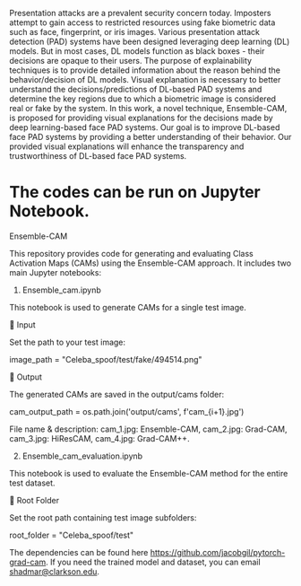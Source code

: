 Presentation attacks are a prevalent security concern today. Imposters 
attempt to gain access to restricted resources using fake biometric data such as face, fingerprint, or iris
images. Various presentation attack detection (PAD) systems have
been designed leveraging deep learning (DL) models. But in most
cases, DL models function as black boxes - their decisions are
opaque to their users. The purpose of explainability techniques
is to provide detailed information about the reason behind the
behavior/decision of DL models. Visual explanation is necessary
to better understand the decisions/predictions of DL-based PAD
systems and determine the key regions due to which a biometric
image is considered real or fake by the system. In this work,
a novel technique, Ensemble-CAM, is proposed for providing
visual explanations for the decisions made by deep learning-based
face PAD systems. Our goal is to improve DL-based face PAD
systems by providing a better understanding of their behavior.
Our provided visual explanations will enhance the transparency
and trustworthiness of DL-based face PAD systems.

# The codes can be run on Jupyter Notebook.

Ensemble-CAM

This repository provides code for generating and evaluating Class Activation Maps (CAMs) using the Ensemble-CAM approach.
It includes two main Jupyter notebooks:

1. Ensemble_cam.ipynb

This notebook is used to generate CAMs for a single test image.

🔹 Input

Set the path to your test image:

image_path = "Celeba_spoof/test/fake/494514.png"

🔹 Output

The generated CAMs are saved in the output/cams folder:

cam_output_path = os.path.join('output/cams', f'cam_{i+1}.jpg')

File name	& description:
cam_1.jpg: Ensemble-CAM, 
cam_2.jpg: Grad-CAM,
cam_3.jpg: HiResCAM,
cam_4.jpg: Grad-CAM++.

2. Ensemble_cam_evaluation.ipynb

This notebook is used to evaluate the Ensemble-CAM method for the entire test dataset.

🔹 Root Folder

Set the root path containing test image subfolders:

root_folder = "Celeba_spoof/test"


The dependencies can be found here https://github.com/jacobgil/pytorch-grad-cam.  If you need the trained model and dataset, you can email shadmar@clarkson.edu. 
